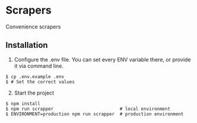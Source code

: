 # Scrapers

Convenience scrapers

## Installation

1. Configure the .env file. You can set every ENV variable there, or provide it via command line.

```shell
$ cp .env.example .env
$ # Set the correct values
```

2. Start the project

```shell
$ npm install
$ npm run scrapper                         # local environment
$ ENVIRONMENT=production npm run scrapper  # production environment
```
